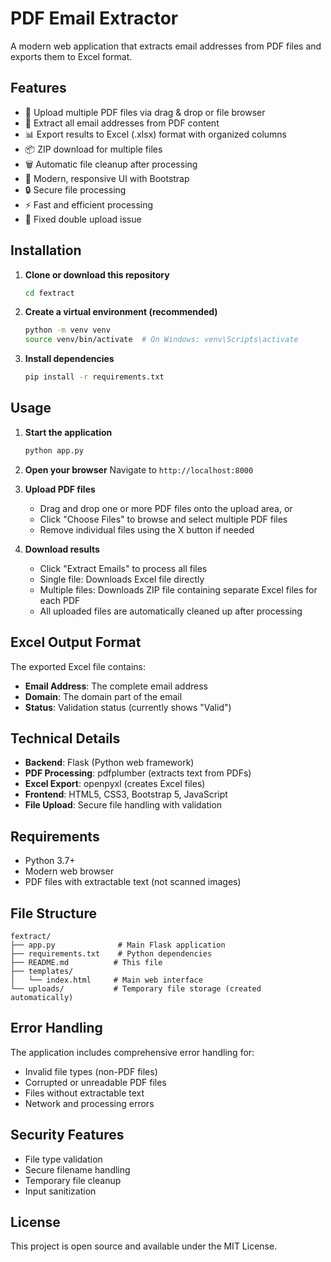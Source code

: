 # PDF Email Extractor

A modern web application that extracts email addresses from PDF files and exports them to Excel format.

## Features

- 📄 Upload multiple PDF files via drag & drop or file browser
- 📧 Extract all email addresses from PDF content
- 📊 Export results to Excel (.xlsx) format with organized columns
- 📦 ZIP download for multiple files
- 🗑️ Automatic file cleanup after processing
- 🎨 Modern, responsive UI with Bootstrap
- 🔒 Secure file processing
- ⚡ Fast and efficient processing
- 🚫 Fixed double upload issue

## Installation

1. **Clone or download this repository**
   ```bash
   cd fextract
   ```

2. **Create a virtual environment (recommended)**
   ```bash
   python -m venv venv
   source venv/bin/activate  # On Windows: venv\Scripts\activate
   ```

3. **Install dependencies**
   ```bash
   pip install -r requirements.txt
   ```

## Usage

1. **Start the application**
   ```bash
   python app.py
   ```

2. **Open your browser**
   Navigate to `http://localhost:8000`

3. **Upload PDF files**
   - Drag and drop one or more PDF files onto the upload area, or
   - Click "Choose Files" to browse and select multiple PDF files
   - Remove individual files using the X button if needed

4. **Download results**
   - Click "Extract Emails" to process all files
   - Single file: Downloads Excel file directly
   - Multiple files: Downloads ZIP file containing separate Excel files for each PDF
   - All uploaded files are automatically cleaned up after processing

## Excel Output Format

The exported Excel file contains:
- **Email Address**: The complete email address
- **Domain**: The domain part of the email
- **Status**: Validation status (currently shows "Valid")

## Technical Details

- **Backend**: Flask (Python web framework)
- **PDF Processing**: pdfplumber (extracts text from PDFs)
- **Excel Export**: openpyxl (creates Excel files)
- **Frontend**: HTML5, CSS3, Bootstrap 5, JavaScript
- **File Upload**: Secure file handling with validation

## Requirements

- Python 3.7+
- Modern web browser
- PDF files with extractable text (not scanned images)

## File Structure

```
fextract/
├── app.py              # Main Flask application
├── requirements.txt    # Python dependencies
├── README.md          # This file
├── templates/
│   └── index.html     # Main web interface
└── uploads/           # Temporary file storage (created automatically)
```

## Error Handling

The application includes comprehensive error handling for:
- Invalid file types (non-PDF files)
- Corrupted or unreadable PDF files
- Files without extractable text
- Network and processing errors

## Security Features

- File type validation
- Secure filename handling
- Temporary file cleanup
- Input sanitization

## License

This project is open source and available under the MIT License.
